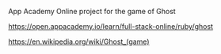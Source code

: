 App Academy Online project for the game of Ghost

https://open.appacademy.io/learn/full-stack-online/ruby/ghost 

https://en.wikipedia.org/wiki/Ghost_(game)
